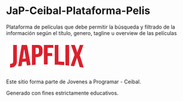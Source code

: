 # JaP-Ceibal-Plataforma-Pelis

Plataforma de películas que debe permitir la búsqueda y filtrado de la información según el título, genero, tagline u overview de las películas

<img src="https://github.com/uscudum/JaP-Ceibal-Plataforma-Pelis/blob/main/img/japflix.png">

Este sitio forma parte de Jovenes a Programar - Ceibal.

Generado con fines estrictamente educativos.
